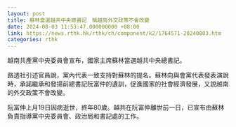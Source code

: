 ```yaml
---
layout: post
title: 蘇林當選越共中央總書記　稱越南外交政策不會改變
date: 2024-08-03 11:53:47.000000000 +08:00
link: https://news.rthk.hk/rthk/ch/component/k2/1764571-20240803.htm
categories: rthk
---
```


越南共產黨中央委員會宣布，國家主席蘇林當選越共中央總書記。

路透社引述官員說，黨內代表一致支持對蘇林的提名。蘇林向與會黨代表發表演說時，承諾繼承和發揚前總書記阮富仲的遺訓，促進國家的社會經濟發展，又說越南的外交政策不會改變。

阮富仲上月19日因病逝世，終年80歲。越共在阮富仲離世前一日，已宣布由蘇林負責指導黨中央委員會、政治局和書記處的工作。

